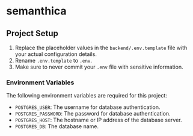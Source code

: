# semanthica

## Project Setup

1. Replace the placeholder values in the `backend/.env.template` file with your actual configuration details.
2. Rename `.env.template` to `.env`.
3. Make sure to never commit your `.env` file with sensitive information.

### Environment Variables

The following environment variables are required for this project:

- `POSTGRES_USER`: The username for database authentication.
- `POSTGRES_PASSWORD`: The password for database authentication.
- `POSTGRES_HOST`: The hostname or IP address of the database server.
- `POSTGRES_DB`: The database name.
